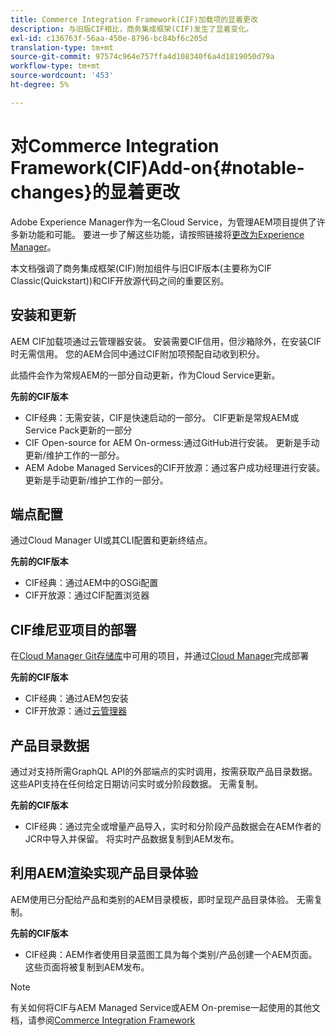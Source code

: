 ```yaml
---
title: Commerce Integration Framework(CIF)加载项的显着更改
description: 与旧版CIF相比，商务集成框架(CIF)发生了显着变化。
exl-id: c136763f-56aa-450e-8796-bc84bf6c205d
translation-type: tm+mt
source-git-commit: 97574c964e757ffa4d108340f6a4d1819050d79a
workflow-type: tm+mt
source-wordcount: '453'
ht-degree: 5%

---
```


# 对Commerce Integration Framework(CIF)Add-on{#notable-changes}的显着更改

Adobe Experience Manager作为一名Cloud Service，为管理AEM项目提供了许多新功能和可能。 要进一步了解这些功能，请按照链接将[更改为Experience Manager](/help/release-notes/aem-cloud-changes.md)。

本文档强调了商务集成框架(CIF)附加组件与旧CIF版本(主要称为CIF Classic(Quickstart))和CIF开放源代码之间的重要区别。

## 安装和更新

AEM CIF加载项通过云管理器安装。 安装需要CIF信用，但沙箱除外，在安装CIF时无需信用。 您的AEM合同中通过CIF附加项预配自动收到积分。

此插件会作为常规AEM的一部分自动更新，作为Cloud Service更新。

**先前的CIF版本**

* CIF经典：无需安装，CIF是快速启动的一部分。 CIF更新是常规AEM或Service Pack更新的一部分
* CIF Open-source for AEM On-ormess:通过GitHub进行安装。 更新是手动更新/维护工作的一部分。
* AEM Adobe Managed Services的CIF开放源：通过客户成功经理进行安装。 更新是手动更新/维护工作的一部分。

## 端点配置

通过Cloud Manager UI或其CLI配置和更新终结点。

**先前的CIF版本**

* CIF经典：通过AEM中的OSGi配置
* CIF开放源：通过CIF配置浏览器

## CIF维尼亚项目的部署

在[Cloud Manager Git存储库](https://docs.adobe.com/content/help/zh-Hans/experience-manager-cloud-service/implementing/managing-code/integrating-with-git.html)中可用的项目，并通过[Cloud Manager](https://docs.adobe.com/content/help/zh-Hans/experience-manager-cloud-service/implementing/deploying/overview.html)完成部署

**先前的CIF版本**

* CIF经典：通过AEM包安装
* CIF开放源：通过[云管理器](https://docs.adobe.com/content/help/zh-Hans/experience-manager-cloud-manager/using/introduction-to-cloud-manager.html)

## 产品目录数据

通过对支持所需GraphQL API的外部端点的实时调用，按需获取产品目录数据。 这些API支持在任何给定日期访问实时或分阶段数据。 无需复制。

**先前的CIF版本**

* CIF经典：通过完全或增量产品导入，实时和分阶段产品数据会在AEM作者的JCR中导入并保留。 将实时产品数据复制到AEM发布。

## 利用AEM渲染实现产品目录体验

AEM使用已分配给产品和类别的AEM目录模板，即时呈现产品目录体验。 无需复制。

**先前的CIF版本**

* CIF经典：AEM作者使用目录蓝图工具为每个类别/产品创建一个AEM页面。 这些页面将被复制到AEM发布。

>[!NOTE]
>
>有关如何将CIF与AEM Managed Service或AEM On-premise一起使用的其他文档，请参阅[Commerce Integration Framework](https://www.adobe.io/apis/experiencecloud/commerce-integration-framework/getting-started.html)
